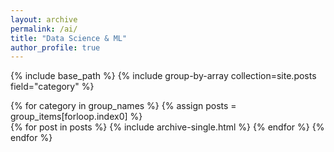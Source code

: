 ```yaml
---
layout: archive
permalink: /ai/
title: "Data Science & ML"
author_profile: true
---
```


{% include base_path %}
{% include group-by-array collection=site.posts field="category" %}

{% for category in group_names %}
  {% assign posts = group_items[forloop.index0] %}  
  {% for post in posts %}
    {% include archive-single.html %}
  {% endfor %}
{% endfor %}    